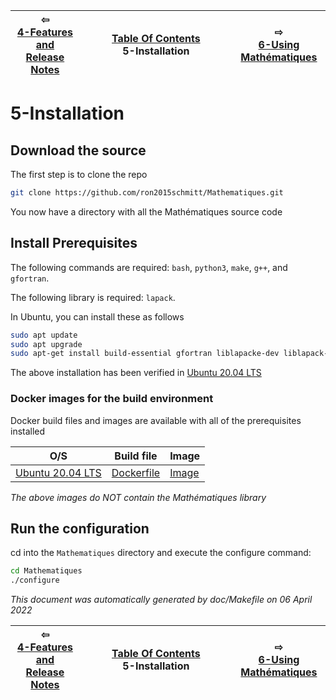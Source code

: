 
| ⇦ <br />[4-Features and Release Notes](release-notes.md)  | [Table Of Contents](toc.md)<br />5-Installation<br /><img width=1000/> | ⇨ <br />[6-Using Mathématiques](using-mathematiques.md)   |
| ----------- | ----------- | ----------- |



# 5-Installation



## Download the source

The first step is to clone the repo

```bash
git clone https://github.com/ron2015schmitt/Mathematiques.git
```

You now have a directory with all the Mathématiques source code

## Install Prerequisites

The following commands are required: `bash`, `python3`, `make`, `g++`, and `gfortran`.

The following library is required: `lapack`.

In Ubuntu, you can install these as follows
```bash
sudo apt update
sudo apt upgrade
sudo apt-get install build-essential gfortran liblapacke-dev liblapack-doc
```
The above installation has been verified in [Ubuntu 20.04 LTS](https://releases.ubuntu.com/20.04/)

<a name="docker-images"></a>
### Docker images for the build environment

Docker build files and images are available with all of the prerequisites installed

| O/S  | Build file | Image |
| ----------- | ----------- | ----------- |
| [Ubuntu 20.04 LTS](https://releases.ubuntu.com/20.04/) | [Dockerfile](https://github.com/ron2015schmitt/Mathematiques/tree/master/docker/ubuntu-20.04) | [Image](https://hub.docker.com/repository/docker/electron2015/ubuntu-20.04-mathq-env) |

*The above images do NOT contain the Mathématiques library*

## Run the configuration

cd into the ```Mathematiques``` directory and execute the configure command:

```bash
cd Mathematiques
./configure
```



_This document was automatically generated by doc/Makefile on 06 April 2022_


| ⇦ <br />[4-Features and Release Notes](release-notes.md)  | [Table Of Contents](toc.md)<br />5-Installation<br /><img width=1000/> | ⇨ <br />[6-Using Mathématiques](using-mathematiques.md)   |
| ----------- | ----------- | ----------- |
